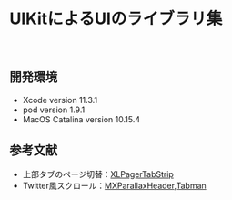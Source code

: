 UIKitによるUIのライブラリ集
====
　
## 開発環境
- Xcode version 11.3.1
- pod version 1.9.1
- MacOS Catalina version 10.15.4

## 参考文献
- 上部タブのページ切替：[XLPagerTabStrip](https://github.com/xmartlabs/XLPagerTabStrip)  
- Twitter風スクロール：[MXParallaxHeader](https://github.com/maxep/MXParallaxHeader),[Tabman](https://github.com/uias/Tabman)  
